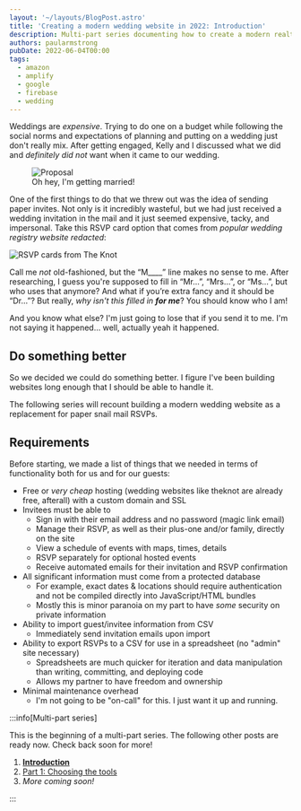 ```yaml
---
layout: '~/layouts/BlogPost.astro'
title: 'Creating a modern wedding website in 2022: Introduction'
description: Multi-part series documenting how to create a modern realtime RSVP-enabled wedding website using Google Firebase, React, Tailwindcss, and Parcel.
authors: paularmstrong
pubDate: 2022-06-04T00:00
tags:
  - amazon
  - amplify
  - google
  - firebase
  - wedding
---
```


Weddings are _expensive_. Trying to do one on a budget while following the social norms and expectations of planning and putting on a wedding just don't really mix. After getting engaged, Kelly and I discussed what we did and _definitely did not_ want when it came to our wedding.

<figure>
  <div style={{ borderRadius: 5, overflow: 'hidden' }}>
    <img src="/img/blog/wedding/proposal.jpg" alt="Proposal" />
  </div>
  <figcaption>Oh hey, I'm getting married!</figcaption>
</figure>

One of the first things to do that we threw out was the idea of sending paper invites. Not only is it incredibly wasteful, but we had just received a wedding invitation in the mail and it just seemed expensive, tacky, and impersonal. Take this RSVP card option that comes from _popular wedding registry website redacted_:

<!-- truncate -->

<ImageWrapper maxWidth="400px">
  <img src="/img/blog/wedding/the-knot-rsvp.jpg" alt="RSVP cards from The Knot" />
</ImageWrapper>

Call me _not_ old-fashioned, but the “M\_\_\_\_” line makes no sense to me. After researching, I guess you're supposed to fill in “Mr…”, “Mrs…”, or “Ms…”, but who uses that anymore? And what if you’re extra fancy and it should be “Dr…”? But really, _why isn't this filled in **for me**_? You should know who I am!

And you know what else? I'm just going to lose that if you send it to me. I'm not saying it happened… well, actually yeah it happened.

## Do something better

So we decided we could do something better. I figure I've been building websites long enough that I should be able to handle it.

The following series will recount building a modern wedding website as a replacement for paper snail mail RSVPs.

## Requirements

Before starting, we made a list of things that we needed in terms of functionality both for us and for our guests:

- Free or _very cheap_ hosting (wedding websites like theknot are already free, afterall) with a custom domain and SSL
- Invitees must be able to
  - Sign in with their email address and no password (magic link email)
  - Manage their RSVP, as well as their plus-one and/or family, directly on the site
  - View a schedule of events with maps, times, details
  - RSVP separately for optional hosted events
  - Receive automated emails for their invitation and RSVP confirmation
- All significant information must come from a protected database
  - For example, exact dates & locations should require authentication and not be compiled directly into JavaScript/HTML bundles
  - Mostly this is minor paranoia on my part to have _some_ security on private information
- Ability to import guest/invitee information from CSV
  - Immediately send invitation emails upon import
- Ability to export RSVPs to a CSV for use in a spreadsheet (no "admin" site necessary)
  - Spreadsheets are much quicker for iteration and data manipulation than writing, committing, and deploying code
  - Allows my partner to have freedom and ownership
- Minimal maintenance overhead
  - I'm not going to be "on-call" for this. I just want it up and running.

:::info[Multi-part series]

This is the beginning of a multi-part series. The following other posts are ready now. Check back soon for more!

1. [**Introduction**](index.mdx)
2. [Part 1: Choosing the tools](part-1.mdx)
3. _More coming soon!_

:::
